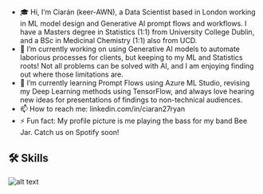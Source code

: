 - 🎓 Hi, I’m Ciarán (keer-AWN), a Data Scientist based in London working in ML model design and Generative AI prompt flows and workflows. I have a Masters degree in Statistics (1:1) from University College Dublin, and a BSc in Medicinal Chemistry (1:1) also from UCD. 
- 🚀 I’m currently working on using Generative AI models to automate laborious processes for clients, but keeping to my ML and Statistics roots! Not all problems can be solved with AI, and I am enjoying finding out where those limitations are.
- 🌱 I’m currently learning Prompt Flows using Azure ML Studio, revising my Deep Learning methods using TensorFlow, and always love hearing new ideas for presentations of findings to non-technical audiences.
- 📫 How to reach me: linkedin.com/in/ciaran27ryan
- ⚡ Fun fact: My profile picture is me playing the bass for my band Bee Jar. Catch us on Spotify soon!

## 🛠️ Skills

![alt text]([http://url/to/img.png](https://camo.githubusercontent.com/55e4079e69ec5d8246620ecff24ed093877ab0f9011e71d8dec0a2c460c886ab/68747470733a2f2f696d672e736869656c64732e696f2f62616467652f507974686f6e2d3337373641423f7374796c653d666f722d7468652d6261646765266c6f676f3d707974686f6e266c6f676f436f6c6f723d7768697465)https://camo.githubusercontent.com/55e4079e69ec5d8246620ecff24ed093877ab0f9011e71d8dec0a2c460c886ab/68747470733a2f2f696d672e736869656c64732e696f2f62616467652f507974686f6e2d3337373641423f7374796c653d666f722d7468652d6261646765266c6f676f3d707974686f6e266c6f676f436f6c6f723d7768697465)

<!---
ciaryan/ciaryan is a ✨ special ✨ repository because its `README.md` (this file) appears on your GitHub profile.
You can click the Preview link to take a look at your changes.
--->

